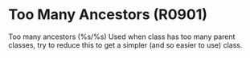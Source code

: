 # Too Many Ancestors (R0901)

Too many ancestors (%s/%s) Used when class has too many parent classes,
try to reduce this to get a simpler (and so easier to use) class.
